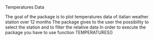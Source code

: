 Temperatures Data

The goal of the package is to plot temperatures data of italian weather station over 12 months
The package gives to the user the possibility to select the station and to filter the relative data
In order to execute the package you have to use function TEMPERATURES()
